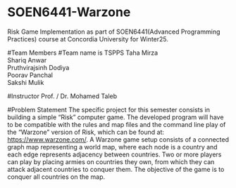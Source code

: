 # SOEN6441-Warzone
Risk Game Implementation as part of SOEN6441(Advanced Programming Practices) course at Concordia University for Winter25.

#Team Members #Team name is TSPPS
Taha Mirza                        
Shariq Anwar                   
Pruthvirajsinh Dodiya    
Poorav Panchal               
Sakshi Mulik                 

#Instructor 
Prof. / Dr. Mohamed Taleb

#Problem Statement
The specific project for this semester consists in building a simple “Risk” computer game. The developed program will have to be compatible with the rules and map files and the command line play of the “Warzone” version of Risk, which can be found at: https://www.warzone.com/. A Warzone game setup consists of a connected graph map representing a world map, where each node is a country and each edge represents adjacency between countries. Two or more players can play by placing armies on countries they own, from which they can attack adjacent countries to conquer them. The objective of the game is to conquer all countries on the map.  
